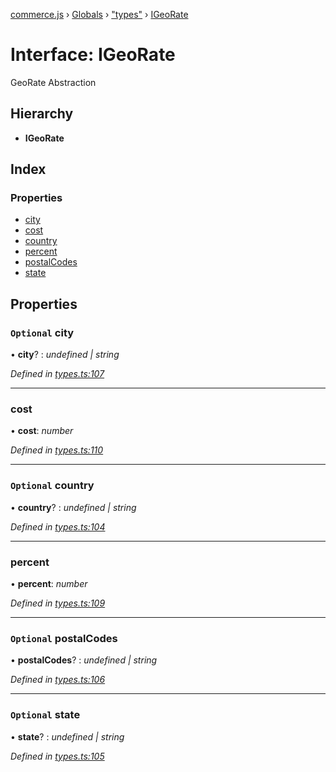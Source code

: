[commerce.js](../README.md) › [Globals](../globals.md) › ["types"](../modules/_types_.md) › [IGeoRate](_types_.igeorate.md)

# Interface: IGeoRate

GeoRate Abstraction

## Hierarchy

* **IGeoRate**

## Index

### Properties

* [city](_types_.igeorate.md#optional-city)
* [cost](_types_.igeorate.md#cost)
* [country](_types_.igeorate.md#optional-country)
* [percent](_types_.igeorate.md#percent)
* [postalCodes](_types_.igeorate.md#optional-postalcodes)
* [state](_types_.igeorate.md#optional-state)

## Properties

### `Optional` city

• **city**? : *undefined | string*

*Defined in [types.ts:107](https://github.com/shopjs/commerce.js/blob/1a136bb/src/types.ts#L107)*

___

###  cost

• **cost**: *number*

*Defined in [types.ts:110](https://github.com/shopjs/commerce.js/blob/1a136bb/src/types.ts#L110)*

___

### `Optional` country

• **country**? : *undefined | string*

*Defined in [types.ts:104](https://github.com/shopjs/commerce.js/blob/1a136bb/src/types.ts#L104)*

___

###  percent

• **percent**: *number*

*Defined in [types.ts:109](https://github.com/shopjs/commerce.js/blob/1a136bb/src/types.ts#L109)*

___

### `Optional` postalCodes

• **postalCodes**? : *undefined | string*

*Defined in [types.ts:106](https://github.com/shopjs/commerce.js/blob/1a136bb/src/types.ts#L106)*

___

### `Optional` state

• **state**? : *undefined | string*

*Defined in [types.ts:105](https://github.com/shopjs/commerce.js/blob/1a136bb/src/types.ts#L105)*
